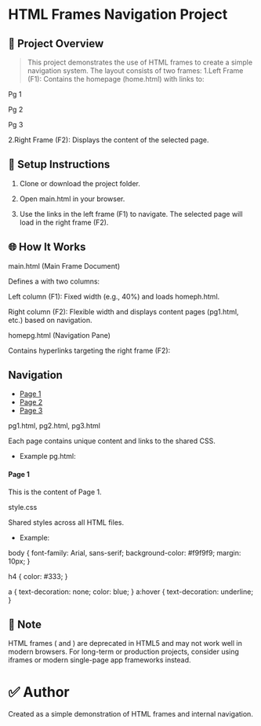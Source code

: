 # HTML Frames Navigation Project

## 📄 Project Overview

>This project demonstrates the use of HTML frames to create a simple navigation system. The layout consists of two frames:
>1.Left Frame (F1): Contains the homepage (home.html) with links to:

Pg 1

Pg 2

Pg 3


2.Right Frame (F2): Displays the content of the selected page.

## 🔧 Setup Instructions

1. Clone or download the project folder.


2. Open main.html in your browser.


3. Use the links in the left frame (F1) to navigate. The selected page will load in the right frame (F2).



## 🌐 How It Works

main.html (Main Frame Document)

Defines a <frameset> with two columns:

Left column (F1): Fixed width (e.g., 40%) and loads homeph.html.

Right column (F2): Flexible width and displays content pages (pg1.html, etc.) based on navigation.


<frameset cols="40%,60%">
  <frame src="homepg.html" name="F1">
  <frame src="" name="F2">
</frameset>

homepg.html (Navigation Pane)

Contains hyperlinks targeting the right frame (F2):

<!DOCTYPE html>
<html>
<head>
  <link rel="stylesheet" href="style.css">
</head>
<body>
  <h2>Navigation</h2>
  <ul>
    <li><a href="pg1.html" target="F2">Page 1</a></li>
    <li><a href="pg2.html" target="F2">Page 2</a></li>
    <li><a href="pg3.html" target="F2">Page 3</a></li>
  </ul>
</body>
</html>

pg1.html, pg2.html, pg3.html

Each page contains unique content and links to the shared CSS.

- Example pg.html:

<!DOCTYPE html>
<html>
<head>
  <link rel="stylesheet" href="style.css">
</head>
<body>
  <h4>Page 1 </h4>
  <p>This is the content of Page 1.</p>
</body>
</html>

style.css

Shared styles across all HTML files.

- Example:

body {
  font-family: Arial, sans-serif;
  background-color: #f9f9f9;
  margin: 10px;
}

h4 {
  color: #333;
}

a {
  text-decoration: none;
  color: blue;
}
a:hover {
  text-decoration: underline;
}

## 🚨 Note

HTML frames (<frameset> and <frame>) are deprecated in HTML5 and may not work well in modern browsers. For long-term or production projects, consider using iframes or modern single-page app frameworks instead.

# ✅ Author

Created as a simple demonstration of HTML frames and internal navigation.
